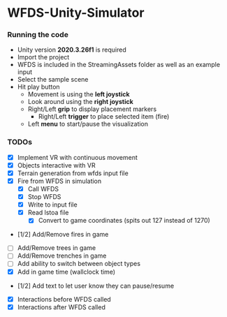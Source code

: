 # WFDS-Unity-Simulator

### Running the code
- Unity version **2020.3.26f1** is required
- Import the project
- WFDS is included in the StreamingAssets folder as well as an example input
- Select the sample scene
- Hit play button
  - Movement is using the **left joystick**
  - Look around using the **right joystick**
  - Right/Left **grip** to display placement markers
    + Right/Left **trigger** to place selected item (fire)
  - Left **menu** to start/pause the visualization

### TODOs
- [x] Implement VR with continuous movement
- [x] Objects interactive with VR
- [x] Terrain generation from wfds input file
- [x] Fire from WFDS in simulation
  - [x] Call WFDS
  - [x] Stop WFDS
  - [x] Write to input file
  - [x] Read lstoa file
    - [x] Convert to game coordinates (spits out 127 instead of 1270)
- [1/2] Add/Remove fires in game
- [ ] Add/Remove trees in game
- [ ] Add/Remove trenches in game
- [ ] Add ability to switch between object types
- [x] Add in game time (wallclock time)
- [1/2] Add text to let user know they can pause/resume
- [x] Interactions before WFDS called
- [x] Interactions after WFDS called
